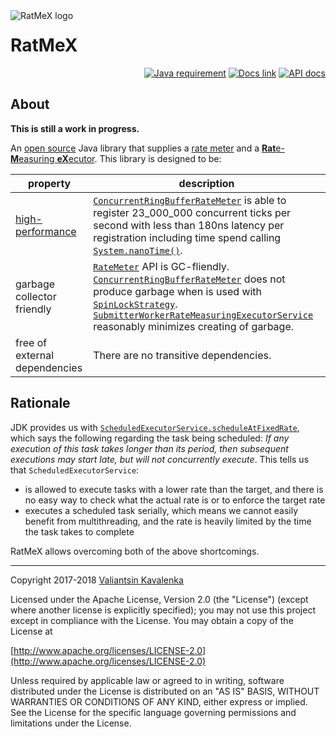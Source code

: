 <img align="left" src="https://stincmale.github.io/ratmex/logo-small.png" alt="RatMeX logo">

# RatMeX
<p align="right">
<a href="http://www.oracle.com/technetwork/java/javase/overview/index.html"><img src="https://img.shields.io/badge/Java-8+-blue.svg" alt="Java requirement"></a>
<a href="https://github.com/stIncMale/ratmex/wiki"><img src="https://img.shields.io/badge/documentation-current-blue.svg" alt="Docs link"></a>
<a href="https://stincmale.github.io/ratmex/apidocs/current/index.html?overview-summary.html"><img src="https://img.shields.io/badge/javadocs-current-blue.svg" alt="API docs"></a>
</p>

## About
**This is still a work in progress.**

An [open source](https://opensource.org/osd) Java library that supplies a [rate meter](https://stincmale.github.io/ratmex/apidocs/current/stincmale/ratmex/meter/RateMeter.html)
and a [**Rat**e-**M**easuring **eX**ecutor](https://stincmale.github.io/ratmex/apidocs/current/stincmale/ratmex/executor/RateMeasuringExecutorService.html).
This library is designed to be:

 property | description
--- | ---
[high-performance](https://github.com/stIncMale/ratmex/wiki/Performance) | [`ConcurrentRingBufferRateMeter`](https://stincmale.github.io/ratmex/apidocs/current/stincmale/ratmex/meter/ConcurrentRingBufferRateMeter.html) is able to register 23_000_000 concurrent ticks per second with less than 180ns latency per registration including time spend calling [`System.nanoTime()`](https://docs.oracle.com/javase/10/docs/api/java/lang/System.html#nanoTime()).
garbage collector friendly | [`RateMeter`](https://stincmale.github.io/ratmex/apidocs/current/stincmale/ratmex/meter/RateMeter.html) API is GC-fliendly. [`ConcurrentRingBufferRateMeter`](https://stincmale.github.io/ratmex/apidocs/current/stincmale/ratmex/meter/ConcurrentRingBufferRateMeter.html) does not produce garbage when is used with [`SpinLockStrategy`](https://stincmale.github.io/ratmex/apidocs/current/stincmale/ratmex/meter/SpinLockStrategy.html). [`SubmitterWorkerRateMeasuringExecutorService`](https://stincmale.github.io/ratmex/apidocs/current/stincmale/ratmex/executor/SubmitterWorkerRateMeasuringExecutorService.html) reasonably minimizes creating of garbage.
free of external dependencies | There are no transitive dependencies.

## Rationale
JDK provides us with [`ScheduledExecutorService.scheduleAtFixedRate`](https://docs.oracle.com/javase/10/docs/api/java/util/concurrent/ScheduledExecutorService.html#scheduleAtFixedRate(java.lang.Runnable,long,long,java.util.concurrent.TimeUnit)),
which says the following regarding the task being scheduled:
_If any execution of this task takes longer than its period, then subsequent executions may start late, but will not concurrently execute_.
This tells us that `ScheduledExecutorService`:
* is allowed to execute tasks with a lower rate than the target, and there is no easy way to check what the actual rate is or to enforce the target rate
* executes a scheduled task serially, which means we cannot easily benefit from multithreading, and the rate is heavily limited by the time the task takes to complete

RatMeX allows overcoming both of the above shortcomings.

---

Copyright 2017-2018 [Valiantsin Kavalenka](https://sites.google.com/site/aboutmale/)

Licensed under the Apache License, Version 2.0 (the "License") (except where another license is explicitly specified);
you may not use this project except in compliance with the License.
You may obtain a copy of the License at

[http://www.apache.org/licenses/LICENSE-2.0](http://www.apache.org/licenses/LICENSE-2.0)

Unless required by applicable law or agreed to in writing, software
distributed under the License is distributed on an "AS IS" BASIS,
WITHOUT WARRANTIES OR CONDITIONS OF ANY KIND, either express or implied.
See the License for the specific language governing permissions and
limitations under the License.
